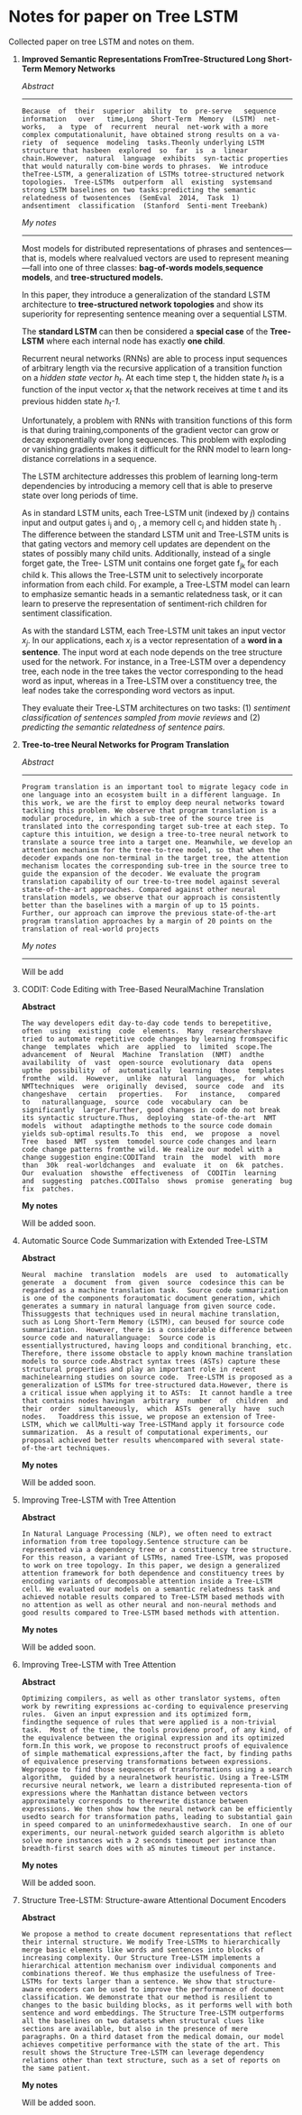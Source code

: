 # Notes for paper on Tree LSTM

Collected paper on tree LSTM and notes on them.

1. **Improved Semantic Representations FromTree-Structured Long Short-Term Memory Networks**

    *Abstract*

    ---

    ```Because  of  their  superior  ability  to  pre-serve   sequence   information   over   time,Long  Short-Term  Memory  (LSTM)  net-works,   a  type  of  recurrent  neural  net-work with a more complex computationalunit, have obtained strong results on a va-riety  of  sequence  modeling  tasks.Theonly underlying LSTM structure that hasbeen  explored  so  far  is  a  linear  chain.However,  natural  language  exhibits  syn-tactic properties that would naturally com-bine words to phrases.  We introduce theTree-LSTM, a generalization of LSTMs totree-structured network topologies.  Tree-LSTMs  outperform  all  existing  systemsand strong LSTM baselines on two tasks:predicting the semantic relatedness of twosentences  (SemEval  2014,  Task  1)  andsentiment  classification  (Stanford  Senti-ment Treebank)```

    *My notes*

    ---

   Most models for distributed representations of phrases and sentences—that is, models where realvalued vectors are used to represent meaning—fall into one of three classes: **bag-of-words models**,**sequence models**, and **tree-structured models.**

   In this paper, they introduce a generalization of the standard LSTM architecture to **tree-structured network topologies** and show its superiority for representing sentence meaning over a sequential LSTM.

   The **standard LSTM** can then be considered a **special case** of the **Tree-LSTM** where each internal node has exactly **one child**.

   Recurrent neural networks (RNNs) are able to process input sequences of arbitrary length via the recursive application of a transition function on a *hidden state vector h<sub>t</sub>*. At each time step t, the hidden state *h<sub>t</sub>* is a function of the input vector *x<sub>t</sub>* that the network receives at time t and its previous hidden state *h<sub>t</sub>-1.*

   Unfortunately, a problem with RNNs with transition functions of this form is that during training,components of the gradient vector can grow or decay exponentially over long sequences. This problem with exploding or vanishing gradients makes it difficult for the RNN model to learn long-distance correlations in a sequence.

   The LSTM architecture addresses this problem of learning long-term dependencies by introducing a memory cell that is able to preserve state over long periods of time.

   As in standard LSTM units, each Tree-LSTM unit (indexed by *j*) contains input and output gates i<sub>j</sub> and o<sub>j</sub> , a memory cell c<sub>j</sub> and hidden state h<sub>j</sub> . The difference between the standard LSTM unit and Tree-LSTM units is that gating vectors and memory cell updates are dependent on the states of possibly many child units. Additionally, instead of a single forget gate, the Tree- LSTM unit contains one forget gate f<sub>jk</sub> for each child k. This allows the Tree-LSTM unit to selectively incorporate information from each child. For example, a Tree-LSTM model can learn to emphasize semantic heads in a semantic relatedness task, or it can learn to preserve the representation of sentiment-rich children for sentiment classification.

    As with the standard LSTM, each Tree-LSTM unit takes an input vector *x<sub>j</sub>*. In our applications, each *x<sub>j</sub>* is a vector representation of a **word in a sentence**. The input word at each node depends on the tree structure used for the network. For instance, in a Tree-LSTM over a dependency tree, each node in the tree takes the vector corresponding to the head word as input, whereas in a Tree-LSTM over a constituency tree, the leaf nodes take the corresponding word vectors as input.

    They evaluate their Tree-LSTM architectures on two tasks: (1) *sentiment classification of sentences sampled from movie reviews* and (2) *predicting the semantic relatedness of sentence pairs.*

2. **Tree-to-tree Neural Networks for Program Translation**

   *Abstract*

    ---
   ```Program translation is an important tool to migrate legacy code in one language into an ecosystem built in a different language. In this work, we are the first to employ deep neural networks toward tackling this problem. We observe that program translation is a modular procedure, in which a sub-tree of the source tree is translated into the corresponding target sub-tree at each step. To capture this intuition, we design a tree-to-tree neural network to translate a source tree into a target one. Meanwhile, we develop an attention mechanism for the tree-to-tree model, so that when the decoder expands one non-terminal in the target tree, the attention mechanism locates the corresponding sub-tree in the source tree to guide the expansion of the decoder. We evaluate the program translation capability of our tree-to-tree model against several state-of-the-art approaches. Compared against other neural translation models, we observe that our approach is consistently better than the baselines with a margin of up to 15 points. Further, our approach can improve the previous state-of-the-art program translation approaches by a margin of 20 points on the translation of real-world projects```

   *My notes*

    ---
   Will be add

3. CODIT: Code Editing with Tree-Based NeuralMachine Translation

   **Abstract**

   ```The way developers edit day-to-day code tends to berepetitive,  often  using  existing  code  elements.  Many  researchershave tried to automate repetitive code changes by learning fromspecific  change  templates  which  are  applied  to  limited  scope.The  advancement  of  Neural  Machine  Translation  (NMT)  andthe  availability  of  vast  open-source  evolutionary  data  opens  upthe  possibility  of  automatically  learning  those  templates  fromthe  wild.  However,  unlike  natural  languages,  for  which  NMTtechniques  were  originally  devised,  source  code  and  its  changeshave   certain   properties.   For   instance,   compared   to   naturallanguage,  source  code  vocabulary  can  be  significantly  larger.Further, good changes in code do not break its syntactic structure.Thus,  deploying  state-of-the-art  NMT  models  without  adaptingthe methods to the source code domain yields sub-optimal results.To  this  end,  we  propose  a  novel  Tree  based  NMT  system  tomodel source code changes and learn code change patterns fromthe wild. We realize our model with a change suggestion engine:CODITand  train  the  model  with  more  than  30k  real-worldchanges  and  evaluate  it  on  6k  patches.  Our  evaluation  showsthe  effectiveness  of  CODITin  learning  and  suggesting  patches.CODITalso  shows  promise  generating  bug  fix  patches.```

   **My notes**

   Will be added soon.

4. Automatic Source Code Summarization with Extended Tree-LSTM

   **Abstract**

   ```Neural  machine  translation  models  are  used  to  automatically  generate  a  document  from  given  source  codesince this can be regarded as a machine translation task.  Source code summarization is one of the components forautomatic document generation, which generates a summary in natural language from given source code.  Thissuggests that techniques used in neural machine translation, such as Long Short-Term Memory (LSTM), can beused for source code summarization.  However, there is a considerable difference between source code and naturallanguage:  Source code is essentiallystructured, having loops and conditional branching, etc.  Therefore, there issome obstacle to apply known machine translation models to source code.Abstract syntax trees (ASTs) capture these structural properties and play an important role in recent machinelearning studies on source code.  Tree-LSTM is proposed as a generalization of LSTMs for tree-structured data.However, there is a critical issue when applying it to ASTs:  It cannot handle a tree that contains nodes havingan  arbitrary  number  of  children  and  their  order  simultaneously,  which  ASTs  generally  have  such  nodes.   Toaddress this issue, we propose an extension of Tree-LSTM, which we callMulti-way Tree-LSTMand apply it forsource code summarization.  As a result of computational experiments, our proposal achieved better results whencompared with several state-of-the-art techniques.```

   **My notes**

   Will be added soon.

5. Improving Tree-LSTM with Tree Attention

   **Abstract**

   ```In Natural Language Processing (NLP), we often need to extract information from tree topology.Sentence structure can be represented via a dependency tree or a constituency tree structure. For this reason, a variant of LSTMs, named Tree-LSTM, was proposed to work on tree topology. In this paper, we design a generalized attention framework for both dependence and constituency trees by encoding variants of decomposable attention inside a Tree-LSTM cell. We evaluated our models on a semantic relatedness task and achieved notable results compared to Tree-LSTM based methods with no attention as well as other neural and non-neural methods and good results compared to Tree-LSTM based methods with attention.```

   **My notes**

   Will be added soon.

6. Improving Tree-LSTM with Tree Attention

   **Abstract**

   ```Optimizing compilers, as well as other translator systems, often work by rewriting expressions ac-cording to equivalence preserving rules.  Given an input expression and its optimized form, findingthe sequence of rules that were applied is a non-trivial task.  Most of the time, the tools provideno proof, of any kind, of the equivalence between the original expression and its optimized form.In this work, we propose to reconstruct proofs of equivalence of simple mathematical expressions,after the fact, by finding paths of equivalence preserving transformations between expressions.  Wepropose to find those sequences of transformations using a search algorithm,  guided by a neuralnetwork heuristic. Using a Tree-LSTM recursive neural network, we learn a distributed representa-tion of expressions where the Manhattan distance between vectors approximately corresponds to therewrite distance between expressions. We then show how the neural network can be efficiently usedto search for transformation paths, leading to substantial gain in speed compared to an uninformedexhaustive search.  In one of our experiments, our neural-network guided search algorithm is ableto solve more instances with a 2 seconds timeout per instance than breadth-first search does with a5 minutes timeout per instance.```

   **My notes**

   Will be added soon.

7. Structure Tree-LSTM: Structure-aware Attentional Document Encoders

   **Abstract**

   ```We propose a method to create document representations that reflect their internal structure. We modify Tree-LSTMs to hierarchically merge basic elements like words and sentences into blocks of increasing complexity. Our Structure Tree-LSTM implements a hierarchical attention mechanism over individual components and combinations thereof. We thus emphasize the usefulness of Tree-LSTMs for texts larger than a sentence. We show that structure-aware encoders can be used to improve the performance of document classification. We demonstrate that our method is resilient to changes to the basic building blocks, as it performs well with both sentence and word embeddings. The Structure Tree-LSTM outperforms all the baselines on two datasets when structural clues like sections are available, but also in the presence of mere paragraphs. On a third dataset from the medical domain, our model achieves competitive performance with the state of the art. This result shows the Structure Tree-LSTM can leverage dependency relations other than text structure, such as a set of reports on the same patient.```

   **My notes**

   Will be added soon.
